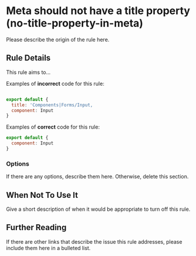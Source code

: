 # Meta should not have a title property (no-title-property-in-meta)

Please describe the origin of the rule here.

## Rule Details

This rule aims to...

Examples of **incorrect** code for this rule:

```js

export default { 
  title: 'Components|Forms/Input,
  component: Input
}
```

Examples of **correct** code for this rule:

```js
export default { 
  component: Input
}
```

### Options

If there are any options, describe them here. Otherwise, delete this section.

## When Not To Use It

Give a short description of when it would be appropriate to turn off this rule.

## Further Reading

If there are other links that describe the issue this rule addresses, please include them here in a bulleted list.
